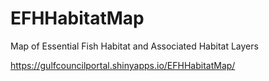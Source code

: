 # EFHHabitatMap
Map of Essential Fish Habitat and Associated Habitat Layers

https://gulfcouncilportal.shinyapps.io/EFHHabitatMap/
